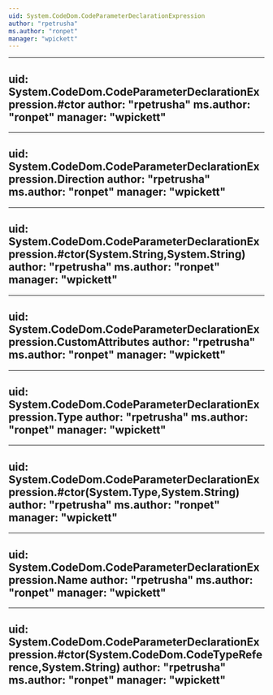 ```yaml
---
uid: System.CodeDom.CodeParameterDeclarationExpression
author: "rpetrusha"
ms.author: "ronpet"
manager: "wpickett"
---
```


---
uid: System.CodeDom.CodeParameterDeclarationExpression.#ctor
author: "rpetrusha"
ms.author: "ronpet"
manager: "wpickett"
---

---
uid: System.CodeDom.CodeParameterDeclarationExpression.Direction
author: "rpetrusha"
ms.author: "ronpet"
manager: "wpickett"
---

---
uid: System.CodeDom.CodeParameterDeclarationExpression.#ctor(System.String,System.String)
author: "rpetrusha"
ms.author: "ronpet"
manager: "wpickett"
---

---
uid: System.CodeDom.CodeParameterDeclarationExpression.CustomAttributes
author: "rpetrusha"
ms.author: "ronpet"
manager: "wpickett"
---

---
uid: System.CodeDom.CodeParameterDeclarationExpression.Type
author: "rpetrusha"
ms.author: "ronpet"
manager: "wpickett"
---

---
uid: System.CodeDom.CodeParameterDeclarationExpression.#ctor(System.Type,System.String)
author: "rpetrusha"
ms.author: "ronpet"
manager: "wpickett"
---

---
uid: System.CodeDom.CodeParameterDeclarationExpression.Name
author: "rpetrusha"
ms.author: "ronpet"
manager: "wpickett"
---

---
uid: System.CodeDom.CodeParameterDeclarationExpression.#ctor(System.CodeDom.CodeTypeReference,System.String)
author: "rpetrusha"
ms.author: "ronpet"
manager: "wpickett"
---
